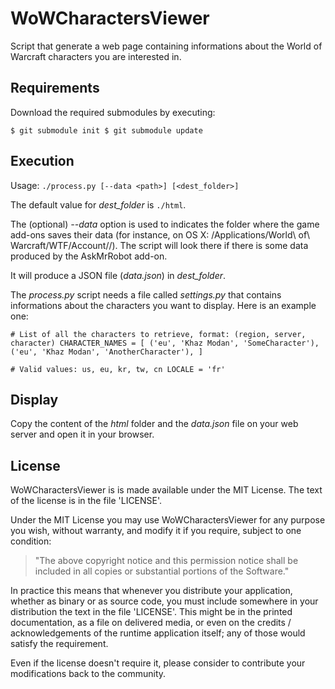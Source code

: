 # WoWCharactersViewer

Script that generate a web page containing informations about the World of Warcraft
characters you are interested in.


## Requirements

Download the required submodules by executing:

`$ git submodule init
$ git submodule update`


## Execution

Usage: `./process.py [--data <path>] [<dest_folder>]`

The default value for *dest_folder* is `./html`.

The (optional) *--data* option is used to indicates the folder where the game add-ons
saves their data (for instance, on OS X:
/Applications/World\ of\ Warcraft/WTF/Account/<username>/). The script will look there if
there is some data produced by the AskMrRobot add-on.

It will produce a JSON file (*data.json*) in *dest_folder*.

The *process.py* script needs a file called *settings.py* that contains informations about
the characters you want to display. Here is an example one:

`# List of all the characters to retrieve, format: (region, server, character)
CHARACTER_NAMES = [
    ('eu', 'Khaz Modan', 'SomeCharacter'),
    ('eu', 'Khaz Modan', 'AnotherCharacter'),
]`


`# Valid values: us, eu, kr, tw, cn
LOCALE = 'fr'`


## Display

Copy the content of the *html* folder and the *data.json* file on your web server and
open it in your browser.


## License

WoWCharactersViewer is is made available under the MIT License. The text of the license is
in the file 'LICENSE'.

Under the MIT License you may use WoWCharactersViewer for any purpose you wish, without
warranty, and modify it if you require, subject to one condition:

>   "The above copyright notice and this permission notice shall be included in
>   all copies or substantial portions of the Software."

In practice this means that whenever you distribute your application, whether as binary
or as source code, you must include somewhere in your distribution the text in the file
'LICENSE'. This might be in the printed documentation, as a file on delivered media, or
even on the credits / acknowledgements of the runtime application itself; any of those
would satisfy the requirement.

Even if the license doesn't require it, please consider to contribute your modifications
back to the community.
